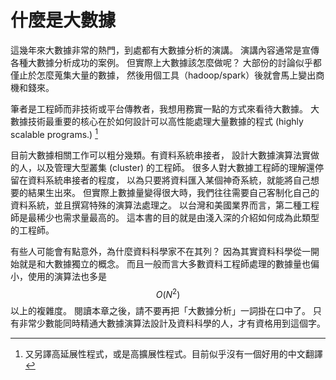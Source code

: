 什麼是大數據
==========

這幾年來大數據非常的熱門，到處都有大數據分析的演講。
演講內容通常是宣傳各種大數據分析成功的案例。
但實際上大數據該怎麼做呢？
大部份的討論似乎都僅止於怎麼蒐集大量的數據，
然後用個工具（hadoop/spark）後就會馬上變出商機和錢來。

筆者是工程師而非技術或平台傳教者，我想用務實一點的方式來看待大數據。
大數據技術最重要的核心在於如何設計可以高性能處理大量數據的程式 (highly scalable programs.) [^1]

目前大數據相關工作可以粗分幾類。有資料系統串接者，
設計大數據演算法實做的人，以及管理大型叢集 (cluster) 的工程師。
很多人對大數據工程師的理解還停留在資料系統串接者的程度，
以為只要將資料匯入某個神奇系統，就能將自己想要的結果生出來。
但實際上數據量變得很大時，我們往往需要自己客制化自己的資料系統，並且撰寫特殊的演算法處理之。
以台灣和美國業界而言，第二種工程師是最稀少也需求量最高的。
這本書的目的就是由淺入深的介紹如何成為此類型的工程師。

有些人可能會有點意外，為什麼資料科學家不在其列？
因為其實資料科學從一開始就是和大數據獨立的概念。
而且一般而言大多數資料工程師處理的數據量也偏小，使用的演算法也多是 $$O(N^2)$$ 以上的複雜度。
閱讀本章之後，請不要再把「大數據分析」一詞掛在口中了。
只有非常少數能同時精通大數據演算法設計及資料科學的人，才有資格用到這個字。

[^1]: 又另譯高延展性程式，或是高擴展性程式。目前似乎沒有一個好用的中文翻譯
